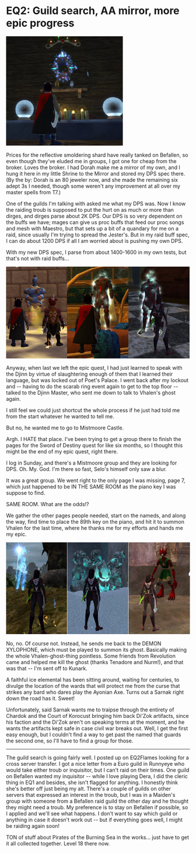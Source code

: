 # EQ2: Guild search, AA mirror, more epic progress

![everquest2-2008-02-10-15-20-34-07.jpg](../uploads/2008/02/everquest2-2008-02-10-15-20-34-07.jpg)

Prices for the reflective smoldering shard have really tanked on Befallen, so even though they've eluded me in groups, I got one for cheap from the broker. Loves the broker. I had Dorah make me a mirror of my own, and I hung it here in my little Shrine to the Mirror and stored my DPS spec there. (By the by: Dorah is an 80 jeweler now, and she made the remaining six adept 3s I needed, though some weren't any improvement at all over my master spells from T7.)

One of the guilds I'm talking with asked me what my DPS was. Now I know the raiding troub is supposed to put the hurt on as much or more than dirges, and dirges parse about 2K DPS. Our DPS is so very dependent on the buffs we have; mages can give us proc buffs that feed our proc songs and mesh with Maestro, but that sets up a bit of a quandary for me on a raid, since usually I'm trying to spread the Jester's. But in my raid buff spec, I can do about 1200 DPS if all I am worried about is pushing my own DPS.

With my new DPS spec, I parse from about 1400-1600 in my own tests, but that's not with raid buffs...

![epic2a.jpg](../uploads/2008/02/epic2a.jpg)

Anyway, when last we left the epic quest, I had just learned to speak with the Djinn by virtue of slaughtering enough of them that I learned their language, but was locked out of Poet's Palace. I went back after my lockout and -- having to do the scarab ring event again to get to the top floor -- talked to the Djinn Master, who sent me down to talk to Vhalen's ghost again.

I still feel we could just shortcut the whole process if he just had told me from the start whatever he wanted to tell me.

But no, he wanted me to go to Mistmoore Castle.

Argh. I HATE that place. I've been trying to get a group there to finish the pages for the Sword of Destiny quest for like six months, so I thought this might be the end of my epic quest, right there.

I log in Sunday, and there's a Mistmoore group and they are looking for DPS. Oh. My. God. I'm there so fast, Selo's himself only saw a blur. 

It was a great group. We went right to the only page I was missing, page 7, which just happened to be IN THE SAME ROOM as the piano key I was suppose to find.

SAME ROOM. What are the odds!?

We gather the other pages people needed, start on the nameds, and along the way, find time to place the 89th key on the piano, and hit it to summon Vhalen for the last time, where he thanks me for my efforts and hands me my epic.

![eq2epica.jpg](../uploads/2008/02/eq2epica.jpg)

No, no. Of course not. Instead, he sends me back to the DEMON XYLOPHONE, which must be played to summon its ghost. Basically making the whole Vhalen-ghost-thing pointless. Some friends from Revolution came and helped me kill the ghost (thanks Tenadore and Nurm!), and that was that -- I'm sent off to Kunark.

A faithful ice elemental has been sitting around, waiting for centuries, to divulge the location of the wards that will protect me from the curse that strikes any bard who dares play the Ayonian Axe. Turns out a Sarnak right down the road has it. Sweet!

Unfortunately, said Sarnak wants me to traipse through the entirety of Chardok and the Court of Korocust bringing him back Di'Zok artifacts, since his faction and the Di'Zok aren't on speaking terms at the moment, and he wants the artifacts kept safe in case civil war breaks out. Well, I get the first easy enough, but I couldn't find a way to get past the named that guards the second one, so I'll have to find a group for those.

---

The guild search is going fairly well. I posted up on EQ2Flames looking for a cross server transfer. I got a nice letter from a Euro guild in Runnyeye who would take either troub or inquisitor, but I can't raid on their times. One guild on Befallen wanted my inquisitor -- while I love playing Dera, I did the cleric thing in EQ1 and besides, she isn't flagged for anything. I honestly think she's better off just being my alt. There's a couple of guilds on other servers that expressed an interest in the troub, but I was in a Maiden's group with someone from a Befallen raid guild the other day and he thought they might need a troub. My preference is to stay on Befallen if possible, so I applied and we'll see what happens. I don't want to say which guild or anything in case it doesn't work out -- but if everything goes well, I might be raiding again soon!

TON of stuff about Pirates of the Burning Sea in the works... just have to get it all collected together. Level 18 there now.

